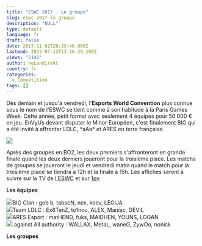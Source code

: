 ```yaml
---
title: "ESWC 2017 : Le groupe"
slug: eswc-2017-le-groupe
description: "NULL"
type: default
language: fr
draft: false
date: 2017-11-01T20:33:46.000Z
lastmod: 2022-07-12T13:16:39.199Z
views: "2142"
author: neLendirekt
country: fr
categories:
  - Compétition
tags: []
---
```

Dès demain et jusqu'à vendredi, l'**Esports World Convention** plus connue sous le nom de l'ESWC se tient comme à son habitude à la Paris Games Week. Cette année, petit format avec seulement 4 équipes pour 50 000 € en jeu. EnVyUs devant disputer le Minor Européen, c'est finalement BIG qui a été invité à affronter LDLC, \*aAa\* et ARES en terre française.

![](/images/articles/59fa2a2047cac/images/il9iobCA0MnQuU0LfZXbPTToW5tyir2WjTAlUXAC.jpeg)

Après des groupes en BO2, les deux premiers s'affronteront en grande finale quand les deux derniers joueront pour la troisième place. Les matchs de groupes se joueront le jeudi et vendredi matin quand le match pour la troisième place se tiendra à 12h et la finale à 15h. Les affiches seront à suivre sur la TV de [l'ESWC](https://go.twitch.tv/eswc) et sur [1pv](https://go.twitch.tv/1pvcs).

**Les équipes**

![](/images/countries/de.svg)BIG Clan : gob b, tabseN, nex, keev, LEGIJA⁠ ⁠  
![](/images/countries/eu.svg)Team LDLC : Ex6TenZ, to1nou, ALEX, Maniac, DEVIL⁠ ⁠  
![](/images/countries/fr.svg)ARES Esport : matHEND, fuks, MAIDHEN, YOUNS, LOGAN⁠   
![](/images/countries/fr.svg) against All authority : WALLAX, MetaL, waneG, ZywOo, nonick⁠ 

**Les groupes**
